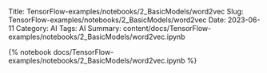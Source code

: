 Title: TensorFlow-examples/notebooks/2_BasicModels/word2vec
Slug: TensorFlow-examples/notebooks/2_BasicModels/word2vec
Date: 2023-06-11
Category: AI
Tags: AI
Summary: content/docs/TensorFlow-examples/notebooks/2_BasicModels/word2vec.ipynb

{% notebook docs/TensorFlow-examples/notebooks/2_BasicModels/word2vec.ipynb %}